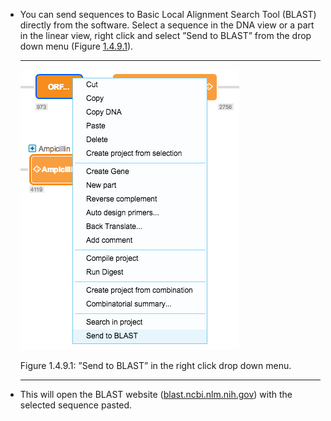 

-   You can send sequences to Basic Local Alignment Search Tool (BLAST)
    directly from the software. Select a sequence in the DNA view or a
    part in the linear view, right click and select ”Send to BLAST” from
    the drop down menu (Figure [1.4.9.1](#x1-30001r1)).

    ------------------------------------------------------------------------

    <div class="figure">

    <span id="x1-30001r1"></span>
    ![PIC](../../../pictures/editing_screenshots/send_to_blast.png)
    <div class="caption">

    <span class="id">Figure 1.4.9.1: </span><span class="content">”Send
    to BLAST” in the right click drop down menu.</span>

    </div>

    </div>

    ------------------------------------------------------------------------

-   This will open the BLAST website ([<span
    class="cmtt-10">blast.ncbi.nlm.nih.gov</span>](http://blast.ncbi.nlm.nih.gov))
    with the selected sequence pasted.
